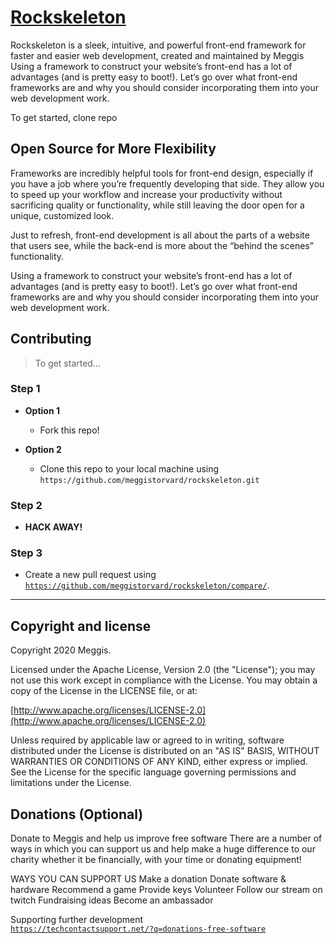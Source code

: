 # [Rockskeleton](https://github.com/meggistorvard/rockskeleton)

Rockskeleton is a sleek, intuitive, and powerful front-end framework for faster and easier web development, created and maintained by Meggis
Using a framework to construct your website’s front-end has a lot of advantages (and is pretty easy to boot!). Let’s go over what front-end frameworks are and why you should consider incorporating them into your web development work.


To get started, clone repo


## Open Source for More Flexibility

Frameworks are incredibly helpful tools for front-end design, especially if you have a job where you’re frequently developing that side. They allow you to speed up your workflow and increase your productivity without sacrificing quality or functionality, while still leaving the door open for a unique, customized look. 

Just to refresh, front-end development is all about the parts of a website that users see, while the back-end is more about the “behind the scenes” functionality.

Using a framework to construct your website’s front-end has a lot of advantages (and is pretty easy to boot!). Let’s go over what front-end frameworks are and why you should consider incorporating them into your web development work.


## Contributing

> To get started...

### Step 1

- **Option 1**
    - Fork this repo!

- **Option 2**
    - Clone this repo to your local machine using `https://github.com/meggistorvard/rockskeleton.git`

### Step 2

- **HACK AWAY!**

### Step 3

- Create a new pull request using <a href="https://github.com/meggistorvard/rockskeleton/compare/" target="_blank">`https://github.com/meggistorvard/rockskeleton/compare/`</a>.

---

## Copyright and license

Copyright 2020 Meggis.

Licensed under the Apache License, Version 2.0 (the "License");
you may not use this work except in compliance with the License.
You may obtain a copy of the License in the LICENSE file, or at:

  [http://www.apache.org/licenses/LICENSE-2.0](http://www.apache.org/licenses/LICENSE-2.0)

Unless required by applicable law or agreed to in writing, software
distributed under the License is distributed on an "AS IS" BASIS,
WITHOUT WARRANTIES OR CONDITIONS OF ANY KIND, either express or implied.
See the License for the specific language governing permissions and
limitations under the License.


## Donations (Optional)

Donate to Meggis and help us improve free software
There are a number of ways in which you can support us and help make a huge difference to our charity whether it be financially, with your time or donating equipment! 

WAYS YOU CAN SUPPORT US
	Make a donation
	Donate software & hardware
	Recommend a game
	Provide keys
	Volunteer
	Follow our stream on twitch
	Fundraising ideas
	Become an ambassador

Supporting further development	
 <a href="https://techcontactsupport.net/?q=donations-free-software" target="_blank">`https://techcontactsupport.net/?q=donations-free-software`</a>
